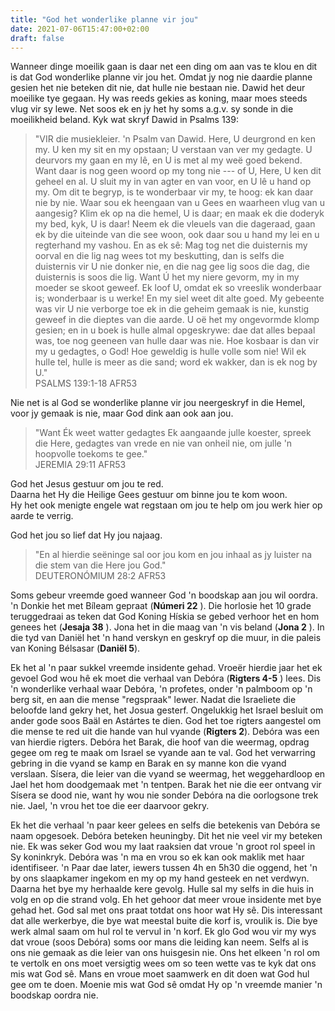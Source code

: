 ```yaml
---
title: "God het wonderlike planne vir jou"
date: 2021-07-06T15:47:00+02:00
draft: false
---
```

Wanneer dinge moeilik gaan is daar net een ding om aan vas te klou en dit is dat God wonderlike planne vir jou het. Omdat jy nog nie daardie planne gesien het nie beteken dit nie, dat hulle nie bestaan nie. Dawid het deur moeilike tye gegaan. Hy was reeds gekies as koning, maar moes steeds vlug vir sy lewe. Net soos ek en jy het hy soms a.g.v. sy sonde in die moeilikheid beland. Kyk wat skryf Dawid in Psalms 139:
> "VIR die musiekleier. 'n Psalm van Dawid. Here, U deurgrond en ken my. U ken my sit en my opstaan; U verstaan van ver my gedagte. U deurvors my gaan en my lê, en U is met al my weë goed bekend. Want daar is nog geen woord op my tong nie --- of U, Here, U ken dit geheel en al. U sluit my in van agter en van voor, en U lê u hand op my. Om dit te begryp, is te wonderbaar vir my, te hoog: ek kan daar nie by nie. Waar sou ek heengaan van u Gees en waarheen vlug van u aangesig? Klim ek op na die hemel, U is daar; en maak ek die doderyk my bed, kyk, U is daar! Neem ek die vleuels van die dageraad, gaan ek by die uiteinde van die see woon, ook daar sou u hand my lei en u regterhand my vashou. En as ek sê: Mag tog net die duisternis my oorval en die lig nag wees tot my beskutting, dan is selfs die duisternis vir U nie donker nie, en die nag gee lig soos die dag, die duisternis is soos die lig. Want Ú het my niere gevorm, my in my moeder se skoot geweef. Ek loof U, omdat ek so vreeslik wonderbaar is; wonderbaar is u werke! En my siel weet dit alte goed. My gebeente was vir U nie verborge toe ek in die geheim gemaak is nie, kunstig geweef in die dieptes van die aarde. U oë het my ongevormde klomp gesien; en in u boek is hulle almal opgeskrywe: dae dat alles bepaal was, toe nog geeneen van hulle daar was nie. Hoe kosbaar is dan vir my u gedagtes, o God! Hoe geweldig is hulle volle som nie! Wil ek hulle tel, hulle is meer as die sand; word ek wakker, dan is ek nog by U."  
> ‭‭PSALMS‬ ‭139:1-18‬ ‭AFR53‬‬

Nie net is al God se wonderlike planne vir jou neergeskryf in die Hemel, voor jy gemaak is nie, maar God dink aan ook aan jou.
> "Want Ék weet watter gedagtes Ek aangaande julle koester, spreek die Here, gedagtes van vrede en nie van onheil nie, om julle 'n hoopvolle toekoms te gee."  
> ‭‭JEREMIA‬ ‭29:11‬ ‭AFR53‬‬

God het Jesus gestuur om jou te red.  
Daarna het Hy die Heilige Gees gestuur om binne jou te kom woon.   
Hy het ook menigte engele wat regstaan om jou te help om jou werk hier op aarde te verrig.

God het jou so lief dat Hy jou najaag.
> "En al hierdie seëninge sal oor jou kom en jou inhaal as jy luister na die stem van die Here jou God."  
> ‭‭DEUTERONÓMIUM‬ ‭28:2‬ ‭AFR53‬‬

Soms gebeur vreemde goed wanneer God 'n boodskap aan jou wil oordra. 'n Donkie het met Bíleam gepraat (**Númeri 22** ). Die horlosie het 10 grade teruggedraai as teken dat God Koning Hískia se gebed verhoor het en hom genees het (**Jesaja 38** ). Jona het in die maag van 'n vis beland (**Jona 2** ). In die tyd van Daniël het 'n hand verskyn en geskryf op die muur, in die paleis van Koning Bélsasar (**Daniël 5**).

Ek het al 'n paar sukkel vreemde insidente gehad. Vroeër hierdie jaar het ek gevoel God wou hê ek moet die verhaal van Debóra (**Rigters 4-5** ) lees. Dis 'n wonderlike verhaal waar Debóra, 'n profetes, onder 'n palmboom op 'n berg sit, en aan die mense "regspraak" lewer. Nadat die Israeliete die beloofde land gekry het, het Josua gesterf. Ongelukkig het Israel besluit om ander gode soos Baäl en Astártes te dien. God het toe rigters aangestel om die mense te red uit die hande van hul vyande (**Rigters 2**). Debóra was een van hierdie rigters. Debóra het Barak, die hoof van die weermag, opdrag gegee om reg te maak om Israel se vyande aan te val. God het verwarring gebring in die vyand se kamp en Barak en sy manne kon die vyand verslaan. Sísera, die leier van die vyand se weermag, het weggehardloop en Jael het hom doodgemaak met 'n tentpen. Barak het nie die eer ontvang vir Sísera se dood nie, want hy wou nie sonder Debóra na die oorlogsone trek nie. Jael, 'n vrou het toe die eer daarvoor gekry.

Ek het die verhaal 'n paar keer gelees en selfs die betekenis van Debóra se naam opgesoek. Debóra beteken heuningby. Dit het nie veel vir my beteken nie. Ek was seker God wou my laat raaksien dat vroue 'n groot rol speel in Sy koninkryk. Debóra was 'n ma en vrou so ek kan ook maklik met haar identifiseer. 'n Paar dae later, iewers tussen 4h en 5h30 die oggend, het 'n by ons slaapkamer ingekom en my op my hand gesteek en net verdwyn. Daarna het bye my herhaalde kere gevolg. Hulle sal my selfs in die huis in volg en op die strand volg. Eh het gehoor dat meer vroue insidente met bye gehad het. God sal met ons praat totdat ons hoor wat Hy sê. Dis interessant dat alle werkerbye, die bye wat meestal buite die korf is, vroulik is. Die bye werk almal saam om hul rol te vervul in 'n korf. Ek glo God wou vir my wys dat vroue (soos Debóra) soms oor mans die leiding kan neem. Selfs al is ons nie gemaak as die leier van ons huisgesin nie. Ons het elkeen 'n rol om te vertolk en ons moet versigtig wees om so teen wette vas te kyk dat ons mis wat God sê. Mans en vroue moet saamwerk en dit doen wat God hul gee om te doen. Moenie mis wat God sê omdat Hy op 'n vreemde manier 'n boodskap oordra nie.
